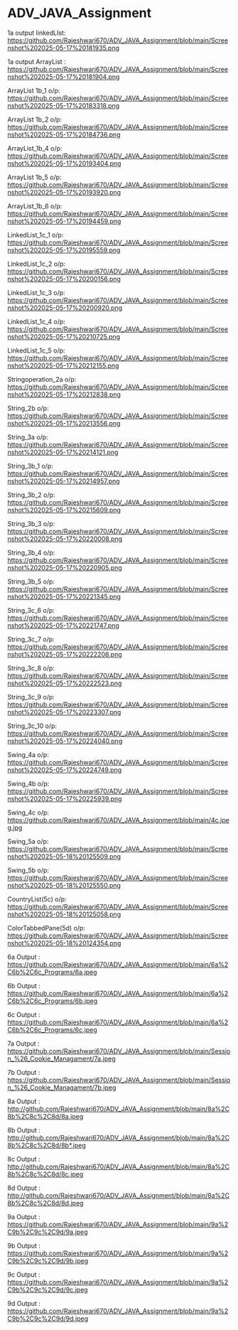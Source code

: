 # ADV_JAVA_Assignment

1a output linkedLIst: https://github.com/Rajeshwari670/ADV_JAVA_Assignment/blob/main/Screenshot%202025-05-17%20181935.png

1a output ArrayList : https://github.com/Rajeshwari670/ADV_JAVA_Assignment/blob/main/Screenshot%202025-05-17%20181904.png

ArrayList 1b_1 o/p: https://github.com/Rajeshwari670/ADV_JAVA_Assignment/blob/main/Screenshot%202025-05-17%20183318.png

ArrayList 1b_2 o/p: https://github.com/Rajeshwari670/ADV_JAVA_Assignment/blob/main/Screenshot%202025-05-17%20184736.png

ArrayList_1b_4 o/p: https://github.com/Rajeshwari670/ADV_JAVA_Assignment/blob/main/Screenshot%202025-05-17%20193404.png

ArrayList 1b_5 o/p: https://github.com/Rajeshwari670/ADV_JAVA_Assignment/blob/main/Screenshot%202025-05-17%20193920.png

ArrayList_1b_6 o/p: https://github.com/Rajeshwari670/ADV_JAVA_Assignment/blob/main/Screenshot%202025-05-17%20194459.png

LinkedList_1c_1 o/p: https://github.com/Rajeshwari670/ADV_JAVA_Assignment/blob/main/Screenshot%202025-05-17%20195559.png

LinkedList_1c_2 o/p: https://github.com/Rajeshwari670/ADV_JAVA_Assignment/blob/main/Screenshot%202025-05-17%20200156.png

LinkedList_1c_3 o/p: https://github.com/Rajeshwari670/ADV_JAVA_Assignment/blob/main/Screenshot%202025-05-17%20200920.png

LinkedList_1c_4 o/p: https://github.com/Rajeshwari670/ADV_JAVA_Assignment/blob/main/Screenshot%202025-05-17%20210725.png

LinkedList_1c_5 o/p: https://github.com/Rajeshwari670/ADV_JAVA_Assignment/blob/main/Screenshot%202025-05-17%20212155.png

Stringoperation_2a o/p: https://github.com/Rajeshwari670/ADV_JAVA_Assignment/blob/main/Screenshot%202025-05-17%20212838.png

String_2b o/p: https://github.com/Rajeshwari670/ADV_JAVA_Assignment/blob/main/Screenshot%202025-05-17%20213556.png

String_3a o/p: https://github.com/Rajeshwari670/ADV_JAVA_Assignment/blob/main/Screenshot%202025-05-17%20214121.png

String_3b_1 o/p: https://github.com/Rajeshwari670/ADV_JAVA_Assignment/blob/main/Screenshot%202025-05-17%20214957.png

String_3b_2 o/p: https://github.com/Rajeshwari670/ADV_JAVA_Assignment/blob/main/Screenshot%202025-05-17%20215609.png

String_3b_3 o/p: https://github.com/Rajeshwari670/ADV_JAVA_Assignment/blob/main/Screenshot%202025-05-17%20220008.png

String_3b_4 o/p: https://github.com/Rajeshwari670/ADV_JAVA_Assignment/blob/main/Screenshot%202025-05-17%20220905.png

String_3b_5 o/p: https://github.com/Rajeshwari670/ADV_JAVA_Assignment/blob/main/Screenshot%202025-05-17%20221345.png

String_3c_6 o/p: https://github.com/Rajeshwari670/ADV_JAVA_Assignment/blob/main/Screenshot%202025-05-17%20221747.png

String_3c_7 o/p: https://github.com/Rajeshwari670/ADV_JAVA_Assignment/blob/main/Screenshot%202025-05-17%20222208.png

String_3c_8 o/p: https://github.com/Rajeshwari670/ADV_JAVA_Assignment/blob/main/Screenshot%202025-05-17%20222523.png

String_3c_9 o/p: https://github.com/Rajeshwari670/ADV_JAVA_Assignment/blob/main/Screenshot%202025-05-17%20223307.png

String_3c_10 o/p: https://github.com/Rajeshwari670/ADV_JAVA_Assignment/blob/main/Screenshot%202025-05-17%20224040.png

Swing_4a o/p: https://github.com/Rajeshwari670/ADV_JAVA_Assignment/blob/main/Screenshot%202025-05-17%20224749.png

Swing_4b o/p: https://github.com/Rajeshwari670/ADV_JAVA_Assignment/blob/main/Screenshot%202025-05-17%20225939.png

Swing_4c o/p: https://github.com/Rajeshwari670/ADV_JAVA_Assignment/blob/main/4c.jpeg.jpg

Swing_5a o/p: https://github.com/Rajeshwari670/ADV_JAVA_Assignment/blob/main/Screenshot%202025-05-18%20125509.png

Swing_5b o/p: https://github.com/Rajeshwari670/ADV_JAVA_Assignment/blob/main/Screenshot%202025-05-18%20125550.png

CountryList(5c) o/p: https://github.com/Rajeshwari670/ADV_JAVA_Assignment/blob/main/Screenshot%202025-05-18%20125058.png

ColorTabbedPane(5d) o/p: https://github.com/Rajeshwari670/ADV_JAVA_Assignment/blob/main/Screenshot%202025-05-18%20124354.png

6a Output : https://github.com/Rajeshwari670/ADV_JAVA_Assignment/blob/main/6a%2C6b%2C6c_Programs/6a.jpeg

6b Output : https://github.com/Rajeshwari670/ADV_JAVA_Assignment/blob/main/6a%2C6b%2C6c_Programs/6b.jpeg

6c Output : https://github.com/Rajeshwari670/ADV_JAVA_Assignment/blob/main/6a%2C6b%2C6c_Programs/6c.jpeg

7a Output : https://github.com/Rajeshwari670/ADV_JAVA_Assignment/blob/main/Session_%26_Cookie_Managament/7a.jpeg

7b Output : https://github.com/Rajeshwari670/ADV_JAVA_Assignment/blob/main/Session_%26_Cookie_Managament/7b.jpeg

8a Output : http://github.com/Rajeshwari670/ADV_JAVA_Assignment/blob/main/8a%2C8b%2C8c%2C8d/8a.jpeg

8b Output : http://github.com/Rajeshwari670/ADV_JAVA_Assignment/blob/main/8a%2C8b%2C8c%2C8d/8b*.jpeg

8c Output : http://github.com/Rajeshwari670/ADV_JAVA_Assignment/blob/main/8a%2C8b%2C8c%2C8d/8c.jpeg

8d Output : http://github.com/Rajeshwari670/ADV_JAVA_Assignment/blob/main/8a%2C8b%2C8c%2C8d/8d.jpeg

9a Output : https://github.com/Rajeshwari670/ADV_JAVA_Assignment/blob/main/9a%2C9b%2C9c%2C9d/9a.jpeg

9b Output : https://github.com/Rajeshwari670/ADV_JAVA_Assignment/blob/main/9a%2C9b%2C9c%2C9d/9b.jpeg

9c Output : https://github.com/Rajeshwari670/ADV_JAVA_Assignment/blob/main/9a%2C9b%2C9c%2C9d/9c.jpeg

9d Output : https://github.com/Rajeshwari670/ADV_JAVA_Assignment/blob/main/9a%2C9b%2C9c%2C9d/9d.jpeg









